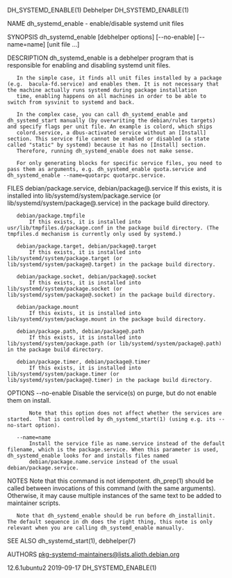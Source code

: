 DH_SYSTEMD_ENABLE(1)                                                                              Debhelper                                                                              DH_SYSTEMD_ENABLE(1)

NAME
       dh_systemd_enable - enable/disable systemd unit files

SYNOPSIS
       dh_systemd_enable [debhelper options] [--no-enable] [--name=name] [unit file ...]

DESCRIPTION
       dh_systemd_enable is a debhelper program that is responsible for enabling and disabling systemd unit files.

       In the simple case, it finds all unit files installed by a package (e.g.  bacula-fd.service) and enables them. It is not necessary that the machine actually runs systemd during package installation
       time, enabling happens on all machines in order to be able to switch from sysvinit to systemd and back.

       In the complex case, you can call dh_systemd_enable and dh_systemd_start manually (by overwriting the debian/rules targets) and specify flags per unit file. An example is colord, which ships
       colord.service, a dbus-activated service without an [Install] section. This service file cannot be enabled or disabled (a state called "static" by systemd) because it has no [Install] section.
       Therefore, running dh_systemd_enable does not make sense.

       For only generating blocks for specific service files, you need to pass them as arguments, e.g. dh_systemd_enable quota.service and dh_systemd_enable --name=quotarpc quotarpc.service.

FILES
       debian/package.service, debian/package@.service
           If this exists, it is installed into lib/systemd/system/package.service (or lib/systemd/system/package@.service) in the package build directory.

       debian/package.tmpfile
           If this exists, it is installed into usr/lib/tmpfiles.d/package.conf in the package build directory. (The tmpfiles.d mechanism is currently only used by systemd.)

       debian/package.target, debian/package@.target
           If this exists, it is installed into lib/systemd/system/package.target (or lib/systemd/system/package@.target) in the package build directory.

       debian/package.socket, debian/package@.socket
           If this exists, it is installed into lib/systemd/system/package.socket (or lib/systemd/system/package@.socket) in the package build directory.

       debian/package.mount
           If this exists, it is installed into lib/systemd/system/package.mount in the package build directory.

       debian/package.path, debian/package@.path
           If this exists, it is installed into lib/systemd/system/package.path (or lib/systemd/system/package@.path) in the package build directory.

       debian/package.timer, debian/package@.timer
           If this exists, it is installed into lib/systemd/system/package.timer (or lib/systemd/system/package@.timer) in the package build directory.

OPTIONS
       --no-enable
           Disable the service(s) on purge, but do not enable them on install.

           Note that this option does not affect whether the services are started.  That is controlled by dh_systemd_start(1) (using e.g. its --no-start option).

       --name=name
           Install the service file as name.service instead of the default filename, which is the package.service. When this parameter is used, dh_systemd_enable looks for and installs files named
           debian/package.name.service instead of the usual debian/package.service.

NOTES
       Note that this command is not idempotent. dh_prep(1) should be called between invocations of this command (with the same arguments). Otherwise, it may cause multiple instances of the same text to be
       added to maintainer scripts.

       Note that dh_systemd_enable should be run before dh_installinit.  The default sequence in dh does the right thing, this note is only relevant when you are calling dh_systemd_enable manually.

SEE ALSO
       dh_systemd_start(1), debhelper(7)

AUTHORS
       pkg-systemd-maintainers@lists.alioth.debian.org

12.6.1ubuntu2                                                                                     2019-09-17                                                                             DH_SYSTEMD_ENABLE(1)
